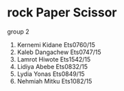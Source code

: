 # rock Paper Scissor

group 2

1. Kernemi Kidane                                         Ets0760/15
2. Kaleb Dangachew                                        Ets0747/15
3. Lamrot Hiwote                                          Ets1542/15
4. Lidiya Abebe                                           Ets0832/15
5. Lydia Yonas                                            Ets0849/15
6. Nehmiah Mitku                                          Ets1082/15







